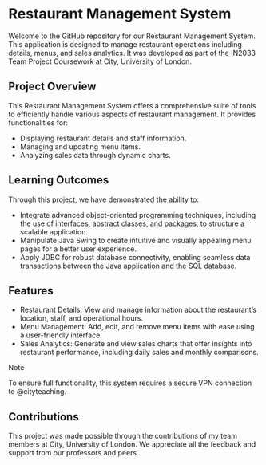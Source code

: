 # Restaurant Management System
Welcome to the GitHub repository for our Restaurant Management System. This application is designed to manage restaurant operations including details, menus, and sales analytics. It was developed as part of the IN2033 Team Project Coursework at City, University of London.

## Project Overview
This Restaurant Management System offers a comprehensive suite of tools to efficiently handle various aspects of restaurant management. It provides functionalities for:
- Displaying restaurant details and staff information.
- Managing and updating menu items.
- Analyzing sales data through dynamic charts.

## Learning Outcomes
Through this project, we have demonstrated the ability to:
- Integrate advanced object-oriented programming techniques, including the use of interfaces, abstract classes, and packages, to structure a scalable application.
- Manipulate Java Swing to create intuitive and visually appealing menu pages for a better user experience.
- Apply JDBC for robust database connectivity, enabling seamless data transactions between the Java application and the SQL database.

## Features
- Restaurant Details: View and manage information about the restaurant’s location, staff, and operational hours.
- Menu Management: Add, edit, and remove menu items with ease using a user-friendly interface.
- Sales Analytics: Generate and view sales charts that offer insights into restaurant performance, including daily sales and monthly comparisons.

> [!NOTE]
> To ensure full functionality, this system requires a secure VPN connection to @cityteaching.

## Contributions
This project was made possible through the contributions of my team members at City, University of London. We appreciate all the feedback and support from our professors and peers.
